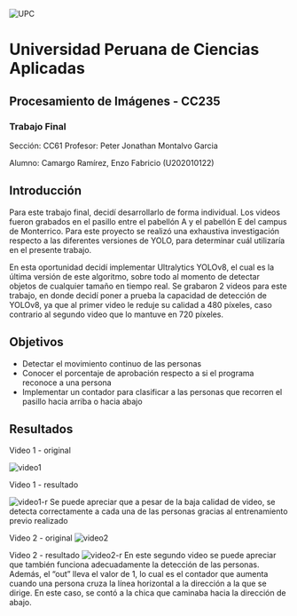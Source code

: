 ![UPC](https://github.com/Shark7EnzoCamargo/TF-Imagenes/assets/89089765/c7cc0276-acf8-4da8-baa9-9fd012b10f7b)

# Universidad Peruana de Ciencias Aplicadas
## Procesamiento de Imágenes - CC235
### Trabajo Final

Sección: CC61
Profesor: Peter Jonathan Montalvo Garcia

Alumno: Camargo Ramírez, Enzo Fabricio (U202010122)

## Introducción
Para este trabajo final, decidí desarrollarlo de forma individual. Los videos fueron grabados en el pasillo entre el pabellón A y el pabellón E del campus de Monterrico. Para este proyecto se realizó una exhaustiva investigación respecto a las diferentes versiones de YOLO, para determinar cuál utilizaría en el presente trabajo.

En esta oportunidad decidí implementar Ultralytics YOLOv8, el cual es la última versión de este algoritmo, sobre todo al momento de detectar objetos de cualquier tamaño en tiempo real. Se grabaron 2 videos para este trabajo, en donde decidí poner a prueba la capacidad de detección de YOLOv8, ya que al primer video le reduje su calidad a 480 píxeles, caso contrario al segundo video que lo mantuve en 720 píxeles.

## Objetivos
- Detectar el movimiento continuo de las personas
- Conocer el porcentaje de aprobación respecto a si el programa reconoce a una persona
- Implementar un contador para clasificar a las personas que recorren el pasillo hacia arriba o hacia abajo

## Resultados

Video 1 - original

![video1](https://github.com/Shark7EnzoCamargo/TF-Imagenes/assets/89089765/82a72d61-8ff0-4295-9d7c-aa448d618c97)

Video 1 - resultado

![video1-r](https://github.com/Shark7EnzoCamargo/TF-Imagenes/assets/89089765/18dfd6df-69c3-4890-a614-b057c1e719d7)
Se puede apreciar que a pesar de la baja calidad de video, se detecta correctamente a cada una de las personas gracias al entrenamiento previo realizado


Video 2 - original
![video2](https://github.com/Shark7EnzoCamargo/TF-Imagenes/assets/89089765/c3f62703-4a6a-47e6-bebf-235e2cee7b6f)

Video 2 - resultado
![video2-r](https://github.com/Shark7EnzoCamargo/TF-Imagenes/assets/89089765/71751b75-8284-4b07-9ccf-453c73fa093b)
En este segundo video se puede apreciar que también funciona adecuadamente la detección de las personas. Además, el “out” lleva el valor de 1, lo cual es el contador que aumenta cuando una persona cruza la línea horizontal a la dirección a la que se dirige. En este caso, se contó a la chica que caminaba hacia la dirección de abajo.

